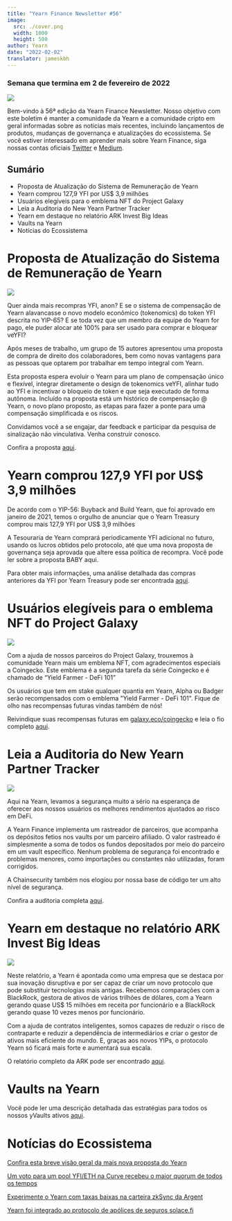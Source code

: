```yaml
---
title: "Yearn Finance Newsletter #56"
image:
  src: ./cover.png
  width: 1000
  height: 500
author: Yearn
date: "2022-02-02"
translator: jameskbh
---
```


### Semana que termina em 2 de fevereiro de 2022

![](./cover.png?w=1000&h=500)

Bem-vindo à 56ª edição da Yearn Finance Newsletter. Nosso objetivo com este boletim é manter a comunidade da Yearn e a comunidade cripto em geral informadas sobre as notícias mais recentes, incluindo lançamentos de produtos, mudanças de governança e atualizações do ecossistema. Se você estiver interessado em aprender mais sobre Yearn Finance, siga nossas contas oficiais [Twitter](https://twitter.com/iearnfinance) e [Medium](https://medium.com/iearn).

## Sumário

- Proposta de Atualização do Sistema de Remuneração de Yearn
- Yearn comprou 127,9 YFI por US$ 3,9 milhões
- Usuários elegíveis para o emblema NFT do Project Galaxy
- Leia a Auditoria do New Yearn Partner Tracker
- Yearn em destaque no relatório ARK Invest Big Ideas
- Vaults na Yearn
- Notícias do Ecossistema

# Proposta de Atualização do Sistema de Remuneração de Yearn

![](./image2.jpg?w=1456&h=1456)

Quer ainda mais recompras YFI, anon? E se o sistema de compensação de Yearn alavancasse o novo modelo econômico (tokenomics) do token YFI descrita no YIP-65? E se toda vez que um membro da equipe do Yearn for pago, ele puder alocar até 100% para ser usado para comprar e bloquear veYFI?

Após meses de trabalho, um grupo de 15 autores apresentou uma proposta de compra de direito dos colaboradores, bem como novas vantagens para as pessoas que optarem por trabalhar em tempo integral com Yearn.

Esta proposta espera evoluir o Yearn para um plano de compensação único e flexível, integrar diretamente o design de tokenomics veYFI, alinhar tudo ao YFI e incentivar o bloqueio de token e que seja executado de forma autônoma. Incluído na proposta está um histórico de compensação @ Yearn, o novo plano proposto, as etapas para fazer a ponte para uma compensação simplificada e os riscos.

Convidamos você a se engajar, dar feedback e participar da pesquisa de sinalização não vinculativa. Venha construir conosco.

Confira a proposta [aqui](https://gov.yearn.finance/t/proposal-streamlining-contributor-compensation/12247).

# Yearn comprou 127,9 YFI por US$ 3,9 milhões

De acordo com o YIP-56: Buyback and Build Yearn, que foi aprovado em janeiro de 2021, temos o orgulho de anunciar que o Yearn Treasury comprou mais 127,9 YFI por US$ 3,9 milhões

A Tesouraria de Yearn comprará periodicamente YFI adicional no futuro, usando os lucros obtidos pelo protocolo, até que uma nova proposta de governança seja aprovada que altere essa política de recompra. Você pode ler sobre a proposta BABY aqui.

Para obter mais informações, uma análise detalhada das compras anteriores da YFI por Yearn Treasury pode ser encontrada [aqui](https://gov.yearn.finance/t/yfi-buyback-auctions/10491/3).

# Usuários elegíveis para o emblema NFT do Project Galaxy

![](./image3.jpg?w=680&h=372)

Com a ajuda de nossos parceiros do Project Galaxy, trouxemos à comunidade Yearn mais um emblema NFT, com agradecimentos especiais a Coingecko. Este emblema é a segunda tarefa da série Coingecko e é chamado de “Yield Farmer - DeFi 101”

Os usuários que tem em stake qualquer quantia em Yearn, Alpha ou Badger serão recompensados com o emblema "Yield Farmer - DeFi 101". Fique de olho nas recompensas futuras vindas também de nós!

Reivindique suas recompensas futuras em [galaxy.eco/coingecko](https://twitter.com/ProjectGalaxyHQ/status/1487048124182921220?s=20&t=Z5Z2328-bsM-BNCp9d1KAA) e leia o fio completo [aqui](https://twitter.com/ProjectGalaxyHQ/status/1487048124182921220?s=20&t=Z5Z2328-bsM-BNCp9d1KAA).

# Leia a Auditoria do New Yearn Partner Tracker

![](./image4.jpg?w=1456&h=819)

Aqui na Yearn, levamos a segurança muito a sério na esperança de oferecer aos nossos usuários os melhores rendimentos ajustados ao risco em DeFi.

A Yearn Finance implementa um rastreador de parceiros, que acompanha os depósitos fetios nos vaults por um parceiro afiliado. O valor rastreado é simplesmente a soma de todos os fundos depositados por meio do parceiro em um vault específico. Nenhum problema de segurança foi encontrado e problemas menores, como importações ou constantes não utilizadas, foram corrigidos.

A Chainsecurity também nos elogiou por nossa base de código ter um alto nível de segurança.

Confira a auditoria completa [aqui](https://chainsecurity.com/security-audit/yearn-finance-partner-tracker/).

# Yearn em destaque no relatório ARK Invest Big Ideas

![](./image5.jpg?w=1456&h=819)

Neste relatório, a Yearn é apontada como uma empresa que se destaca por sua inovação disruptiva e por ser capaz de criar um novo protocolo que pode substituir tecnologias mais antigas. Recebemos comparações com a BlackRock, gestora de ativos de vários trilhões de dólares, com a Yearn gerando quase US$ 15 milhões em receita por funcionário e a BlackRock gerando quase 10 vezes menos por funcionário.

Com a ajuda de contratos inteligentes, somos capazes de reduzir o risco de contraparte e reduzir a dependência de intermediários e criar o gestor de ativos mais eficiente do mundo. E, graças aos novos YIPs, o protocolo Yearn só ficará mais forte e aumentará sua escala.

O relatório completo da ARK pode ser encontrado [aqui](https://research.ark-invest.com/hubfs/1_Download_Files_ARK-Invest/White_Papers/ARK_BigIdeas2022.pdf?hsCtaTracking=217bbc93-a71a-4c2b-9959-0842b6fe301c%7C2653a4d0-af35-42f0-853a-c5f90f002abb).

# Vaults na Yearn

Você pode ler uma descrição detalhada das estratégias para todos os nossos yVaults ativos [aqui](https://medium.com/yearn-state-of-the-vaults/the-vaults-at-yearn-9237905ffed3).

# Notícias do Ecossistema

[Confira esta breve visão geral da mais nova proposta do Yearn](https://twitter.com/0x7d54/status/1487252998023745540)

[Um voto para um pool YFI/ETH na Curve recebeu o maior quorum de todos os tempos](https://twitter.com/CurveFinance/status/1487764860553371648)

[Experimente o Yearn com taxas baixas na carteira zkSync da Argent](https://twitter.com/argentHQ/status/1487014855592849414)

[Yearn foi integrado ao protocolo de apólices de seguros solace.fi](https://twitter.com/SolaceFi/status/1486145688291487749?s=20&t=fTfbPYIAOA5xVim5BETQZQ)
